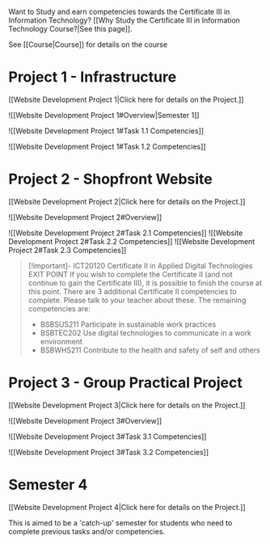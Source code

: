 Want to Study and earn competencies towards the Certificate III in Information Technology? [[Why Study the Certificate III in Information Technology Course?|See this page]].


See [[Course|Course]] for details on the course


 
# Project 1 - Infrastructure

[[Website Development Project 1|Click here for details on the Project.]]

![[Website Development Project 1#Overview|Semester 1]]

![[Website Development Project 1#Task 1.1 Competencies]]

![[Website Development Project 1#Task 1.2 Competencies]]


# Project 2 - Shopfront Website


[[Website Development Project 2|Click here for details on the Project.]]

![[Website Development Project 2#Overview]]

![[Website Development Project 2#Task 2.1 Competencies]]
![[Website Development Project 2#Task 2.2 Competencies]]
![[Website Development Project 2#Task 2.3 Competencies]]



> [!important]- ICT20120 Certificate II in Applied Digital Technologies EXIT POINT
> If you wish to complete the Certificate II (and not continue to gain the Certificate III), it is possible to finish the course at this point. 
> There are 3 additional Certificate II competencies to complete. Please talk to your teacher about these.
> The remaining competencies are:
> - BSBSUS211	Participate in sustainable work practices
> - BSBTEC202 Use digital technologies to communicate in a work environment
> - BSBWHS211 Contribute to the health and safety of self and others


# Project 3 - Group Practical Project

[[Website Development Project 3|Click here for details on the Project.]]

![[Website Development Project 3#Overview]]

![[Website Development Project 3#Task 3.1 Competencies]]

![[Website Development Project 3#Task 3.2 Competencies]]



# Semester 4

[[Website Development Project 4|Click here for details on the Project.]]

This is aimed to be a 'catch-up' semester for students who need to complete previous tasks and/or competencies.


